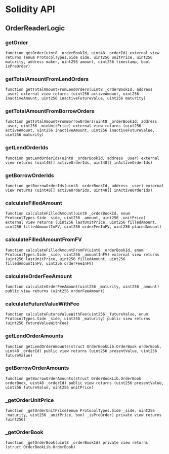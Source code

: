# Solidity API

## OrderReaderLogic

### getOrder

```solidity
function getOrder(uint8 _orderBookId, uint48 _orderId) external view returns (enum ProtocolTypes.Side side, uint256 unitPrice, uint256 maturity, address maker, uint256 amount, uint256 timestamp, bool isPreOrder)
```

### getTotalAmountFromLendOrders

```solidity
function getTotalAmountFromLendOrders(uint8 _orderBookId, address _user) external view returns (uint256 activeAmount, uint256 inactiveAmount, uint256 inactiveFutureValue, uint256 maturity)
```

### getTotalAmountFromBorrowOrders

```solidity
function getTotalAmountFromBorrowOrders(uint8 _orderBookId, address _user, uint256 _minUnitPrice) external view returns (uint256 activeAmount, uint256 inactiveAmount, uint256 inactiveFutureValue, uint256 maturity)
```

### getLendOrderIds

```solidity
function getLendOrderIds(uint8 _orderBookId, address _user) external view returns (uint48[] activeOrderIds, uint48[] inActiveOrderIds)
```

### getBorrowOrderIds

```solidity
function getBorrowOrderIds(uint8 _orderBookId, address _user) external view returns (uint48[] activeOrderIds, uint48[] inActiveOrderIds)
```

### calculateFilledAmount

```solidity
function calculateFilledAmount(uint8 _orderBookId, enum ProtocolTypes.Side _side, uint256 _amount, uint256 _unitPrice) external view returns (uint256 lastUnitPrice, uint256 filledAmount, uint256 filledAmountInFV, uint256 orderFeeInFV, uint256 placedAmount)
```

### calculateFilledAmountFromFV

```solidity
function calculateFilledAmountFromFV(uint8 _orderBookId, enum ProtocolTypes.Side _side, uint256 _amountInFV) external view returns (uint256 lastUnitPrice, uint256 filledAmount, uint256 filledAmountInFV, uint256 orderFeeInFV)
```

### calculateOrderFeeAmount

```solidity
function calculateOrderFeeAmount(uint256 _maturity, uint256 _amount) public view returns (uint256 orderFeeAmount)
```

### calculateFutureValueWithFee

```solidity
function calculateFutureValueWithFee(uint256 _futureValue, enum ProtocolTypes.Side _side, uint256 _maturity) public view returns (uint256 futureValueWithFee)
```

### getLendOrderAmounts

```solidity
function getLendOrderAmounts(struct OrderBookLib.OrderBook orderBook, uint48 _orderId) public view returns (uint256 presentValue, uint256 futureValue)
```

### getBorrowOrderAmounts

```solidity
function getBorrowOrderAmounts(struct OrderBookLib.OrderBook orderBook, uint48 _orderId) public view returns (uint256 presentValue, uint256 futureValue, uint256 unitPrice)
```

### _getOrderUnitPrice

```solidity
function _getOrderUnitPrice(enum ProtocolTypes.Side _side, uint256 _maturity, uint256 _unitPrice, bool _isPreOrder) private view returns (uint256)
```

### _getOrderBook

```solidity
function _getOrderBook(uint8 _orderBookId) private view returns (struct OrderBookLib.OrderBook)
```

